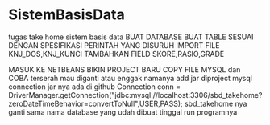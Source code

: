 # SistemBasisData
tugas take home sistem basis data
BUAT DATABASE 
BUAT TABLE SESUAI DENGAN SPESIFIKASI PERINTAH YANG DISURUH
IMPORT FILE KNJ_DOS,KNJ_KUNCI
TAMBAHKAN FIELD SKORE,RASIO,GRADE

MASUK KE NETBEANS
BIKIN PROJECT BARU COPY FILE MYSQL dan COBA terserah mau diganti atau enggak namanya
add jar diproject mysql connection jar nya ada di github
 Connection conn = DriverManager.getConnection("jdbc:mysql://localhost:3306/sbd_takehome?zeroDateTimeBehavior=convertToNull",USER,PASS);
 sbd_takehome nya ganti sama nama database yang udah dibuat
tinggal run programnya
